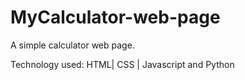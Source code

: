 # MyCalculator-web-page
A simple calculator web page.

Technology used: HTML| CSS | Javascript
and Python
